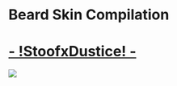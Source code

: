 # Beard Skin Compilation



# [- !StoofxDustice! -](https://www.mediafire.com/file/s8jqq5wktvet1o2/-+!StoofxDustice!+-.osk/file)
![](https://osu.ppy.sh/ss/15921979/f42d)


